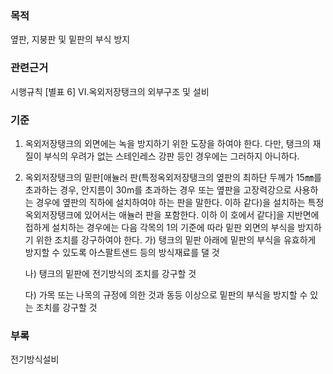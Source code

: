 ### 목적
옆판, 지붕판 및 밑판의 부식 방지

### 관련근거
시행규칙 [별표 6] VI.옥외저장탱크의 외부구조 및 설비

### 기준
1. 옥외저장탱크의 외면에는 녹을 방지하기 위한 도장을 하여야 한다. 다만, 탱크의 재질이 부식의 우려가 없는 스테인레스 강판 등인 경우에는 그러하지 아니하다.

2. 옥외저장탱크의 밑판[애뉼러 판(특정옥외저장탱크의 옆판의 최하단 두께가 15㎜를 초과하는 경우, 안지름이 30m를 초과하는 경우 또는 옆판을 고장력강으로 사용하는 경우에 옆판의 직하에 설치하여야 하는 판을 말한다. 이하 같다)을 설치하는 특정옥외저장탱크에 있어서는 애뉼러 판을 포함한다. 이하 이 호에서 같다]을 지반면에 접하게 설치하는 경우에는 다음 각목의 1의 기준에 따라 밑판 외면의 부식을 방지하기 위한 조치를 강구하여야 한다.
    가) 탱크의 밑판 아래에 밑판의 부식을 유효하게 방지할 수 있도록 아스팔트샌드 등의 방식재료를 댈 것

    나) 탱크의 밑판에 전기방식의 조치를 강구할 것

    다) 가목 또는 나목의 규정에 의한 것과 동등 이상으로 밑판의 부식을 방지할 수 있는 조치를 강구할 것

### 부록
전기방식설비